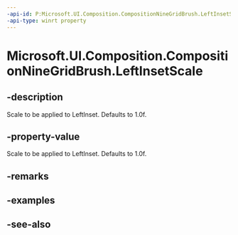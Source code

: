 ```yaml
---
-api-id: P:Microsoft.UI.Composition.CompositionNineGridBrush.LeftInsetScale
-api-type: winrt property
---
```


<!-- Property syntax
public float LeftInsetScale { get;  set; }
-->

# Microsoft.UI.Composition.CompositionNineGridBrush.LeftInsetScale

## -description
Scale to be applied to LeftInset. Defaults to 1.0f.

## -property-value
Scale to be applied to LeftInset. Defaults to 1.0f.

## -remarks

## -examples

## -see-also
